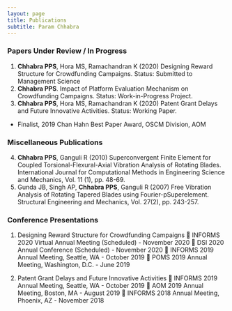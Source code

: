 ```yaml
---
layout: page
title: Publications
subtitle: Param Chhabra
---
```


### Papers Under Review / In Progress
1. **Chhabra PPS**, Hora MS, Ramachandran K (2020) Designing Reward Structure for Crowdfunding Campaigns. Status: Submitted to Management Science
2. **Chhabra PPS**. Impact of Platform Evaluation Mechanism on Crowdfunding Campaigns. Status: Work-in-Progress Project.
3. **Chhabra PPS**, Hora MS, Ramachandran K (2020) Patent Grant Delays and Future Innovative Activities. Status: Working Paper.
  * Finalist, 2019 Chan Hahn Best Paper Award, OSCM Division, AOM

### Miscellaneous Publications
4. **Chhabra PPS**, Ganguli R (2010) Superconvergent Finite Element for Coupled Torsional-Flexural-Axial Vibration Analysis of Rotating Blades. International Journal for Computational Methods in Engineering Science and Mechanics, Vol. 11 (1), pp. 48-69.
5. Gunda JB, Singh AP, **Chhabra PPS**, Ganguli R (2007) Free Vibration Analysis of Rotating Tapered Blades using Fourier-pSuperelement. Structural Engineering and Mechanics, Vol. 27(2), pp. 243-257.

### Conference Presentations
1. Designing Reward Structure for Crowdfunding Campaigns
   INFORMS 2020 Virtual Annual Meeting (Scheduled) - November 2020
   DSI 2020 Annual Conference (Scheduled) - November 2020
   INFORMS 2019 Annual Meeting, Seattle, WA - October 2019
   POMS 2019 Annual Meeting, Washington, D.C. - June 2019
  
2. Patent Grant Delays and Future Innovative Activities
   INFORMS 2019 Annual Meeting, Seattle, WA - October 2019
   AOM 2019 Annual Meeting, Boston, MA - August 2019
   INFORMS 2018 Annual Meeting, Phoenix, AZ - November 2018
